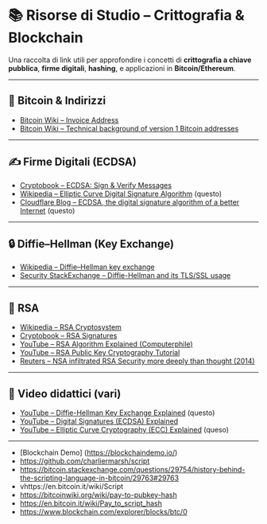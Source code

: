 # 📚 Risorse di Studio – Crittografia & Blockchain

Una raccolta di link utili per approfondire i concetti di **crittografia a chiave pubblica**, **firme digitali**, **hashing**, e applicazioni in **Bitcoin/Ethereum**.

---

## 🔑 Bitcoin & Indirizzi
- [Bitcoin Wiki – Invoice Address](https://en.bitcoin.it/wiki/Invoice_address)  
- [Bitcoin Wiki – Technical background of version 1 Bitcoin addresses](https://en.bitcoin.it/wiki/Technical_background_of_version_1_Bitcoin_addresses#:~:text=A%20Bitcoin%20address%20is%20a,that%20the%20signature%20is%20valid)

---

## ✍️ Firme Digitali (ECDSA)
- [Cryptobook – ECDSA: Sign & Verify Messages](https://cryptobook.nakov.com/digital-signatures/ecdsa-sign-verify-messages)  
- [Wikipedia – Elliptic Curve Digital Signature Algorithm](https://en.wikipedia.org/wiki/Elliptic_Curve_Digital_Signature_Algorithm)  (questo)
- [Cloudflare Blog – ECDSA, the digital signature algorithm of a better Internet](https://blog.cloudflare.com/ecdsa-the-digital-signature-algorithm-of-a-better-internet/) (questo)

---

## 🔒 Diffie–Hellman (Key Exchange)
- [Wikipedia – Diffie–Hellman key exchange](https://en.wikipedia.org/wiki/Diffie%E2%80%93Hellman_key_exchange)  
- [Security StackExchange – Diffie-Hellman and its TLS/SSL usage](https://security.stackexchange.com/questions/41205/diffie-hellman-and-its-tls-ssl-usage/41226#41226)

---

## 🧮 RSA
- [Wikipedia – RSA Cryptosystem](https://en.wikipedia.org/wiki/RSA_cryptosystem)  
- [Cryptobook – RSA Signatures](https://cryptobook.nakov.com/digital-signatures/rsa-signatures)  
- [YouTube – RSA Algorithm Explained (Computerphile)](https://www.youtube.com/watch?v=4zahvcJ9glg)  
- [YouTube – RSA Public Key Cryptography Tutorial](https://www.youtube.com/watch?v=oOcTVTpUsPQ)  
- [Reuters – NSA infiltrated RSA Security more deeply than thought (2014)](https://www.reuters.com/article/us-usa-security-nsa-rsa/exclusive-nsa-infiltrated-rsa-security-more-deeply-than-thought-study-idUSBREA2U0TY20140331/)

---

## 🎥 Video didattici (vari)
- [YouTube – Diffie-Hellman Key Exchange Explained](https://www.youtube.com/watch?v=NmM9HA2MQGI)  (questo)
- [YouTube – Digital Signatures (ECDSA) Explained](https://www.youtube.com/watch?v=Yjrfm_oRO0w)  
- [YouTube – Elliptic Curve Cryptography (ECC) Explained](https://www.youtube.com/watch?v=NF1pwjL9-DE)   (queso)

---


- [Blockchain Demo] (https://blockchaindemo.io/)
- https://github.com/charliermarsh/script
- https://bitcoin.stackexchange.com/questions/29754/history-behind-the-scripting-language-in-bitcoin/29763#29763
- vhttps://en.bitcoin.it/wiki/Script
- https://bitcoinwiki.org/wiki/pay-to-pubkey-hash
- https://en.bitcoin.it/wiki/Pay_to_script_hash
- https://www.blockchain.com/explorer/blocks/btc/0